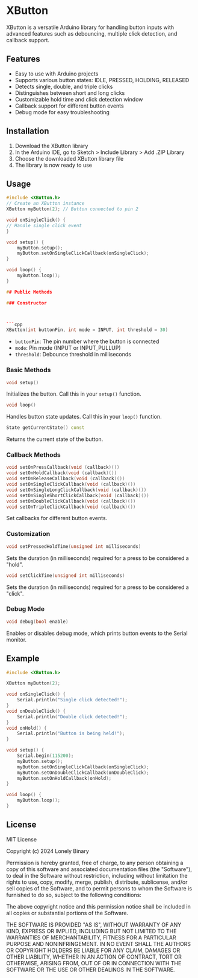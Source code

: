 # XButton

XButton is a versatile Arduino library for handling button inputs with advanced features such as debouncing, multiple click detection, and callback support.

## Features

- Easy to use with Arduino projects
- Supports various button states: IDLE, PRESSED, HOLDING, RELEASED
- Detects single, double, and triple clicks
- Distinguishes between short and long clicks
- Customizable hold time and click detection window
- Callback support for different button events
- Debug mode for easy troubleshooting

## Installation

1. Download the XButton library
2. In the Arduino IDE, go to Sketch > Include Library > Add .ZIP Library
3. Choose the downloaded XButton library file
4. The library is now ready to use

## Usage

```cpp
#include <XButton.h>
// Create an XButton instance
XButton myButton(2); // Button connected to pin 2

void onSingleClick() {
// Handle single click event
}

void setup() {
    myButton.setup();
    myButton.setOnSingleClickCallback(onSingleClick);
}

void loop() {
    myButton.loop();
}

## Public Methods

### Constructor



```cpp
XButton(int buttonPin, int mode = INPUT, int threshold = 30)
```

- `buttonPin`: The pin number where the button is connected
- `mode`: Pin mode (INPUT or INPUT_PULLUP)
- `threshold`: Debounce threshold in milliseconds

### Basic Methods

```cpp
void setup()
```
Initializes the button. Call this in your `setup()` function.

```cpp
void loop()
```

Handles button state updates. Call this in your `loop()` function.


```cpp
State getCurrentState() const
```

Returns the current state of the button.

### Callback Methods

```cpp
void setOnPressCallback(void (callback)())
void setOnHoldCallback(void (callback)())
void setOnReleaseCallback(void (callback)())
void setOnSingleClickCallback(void (callback)())
void setOnSingleLongClickCallback(void (callback)())
void setOnSingleShortClickCallback(void (callback)())
void setOnDoubleClickCallback(void (callback)())
void setOnTripleClickCallback(void (callback)())
```

Set callbacks for different button events.

### Customization

```cpp
void setPressedHoldTime(unsigned int milliseconds)
```

Sets the duration (in milliseconds) required for a press to be considered a "hold".

```cpp
void setClickTime(unsigned int milliseconds)
```

Sets the duration (in milliseconds) required for a press to be considered a "click".

### Debug Mode

```cpp
void debug(bool enable)
```

Enables or disables debug mode, which prints button events to the Serial monitor.

## Example

```cpp
#include <XButton.h>

XButton myButton(2);

void onSingleClick() {
    Serial.println("Single click detected!");
}
void onDoubleClick() {
    Serial.println("Double click detected!");
}
void onHold() {
    Serial.println("Button is being held!");
}

void setup() {
    Serial.begin(115200);
    myButton.setup();
    myButton.setOnSingleClickCallback(onSingleClick);
    myButton.setOnDoubleClickCallback(onDoubleClick);
    myButton.setOnHoldCallback(onHold);
}

void loop() {
    myButton.loop();
}


```

## License

MIT License

Copyright (c) 2024 Lonely Binary

Permission is hereby granted, free of charge, to any person obtaining a copy
of this software and associated documentation files (the "Software"), to deal
in the Software without restriction, including without limitation the rights
to use, copy, modify, merge, publish, distribute, sublicense, and/or sell
copies of the Software, and to permit persons to whom the Software is
furnished to do so, subject to the following conditions:

The above copyright notice and this permission notice shall be included in all
copies or substantial portions of the Software.

THE SOFTWARE IS PROVIDED "AS IS", WITHOUT WARRANTY OF ANY KIND, EXPRESS OR
IMPLIED, INCLUDING BUT NOT LIMITED TO THE WARRANTIES OF MERCHANTABILITY,
FITNESS FOR A PARTICULAR PURPOSE AND NONINFRINGEMENT. IN NO EVENT SHALL THE
AUTHORS OR COPYRIGHT HOLDERS BE LIABLE FOR ANY CLAIM, DAMAGES OR OTHER
LIABILITY, WHETHER IN AN ACTION OF CONTRACT, TORT OR OTHERWISE, ARISING FROM,
OUT OF OR IN CONNECTION WITH THE SOFTWARE OR THE USE OR OTHER DEALINGS IN THE
SOFTWARE.
